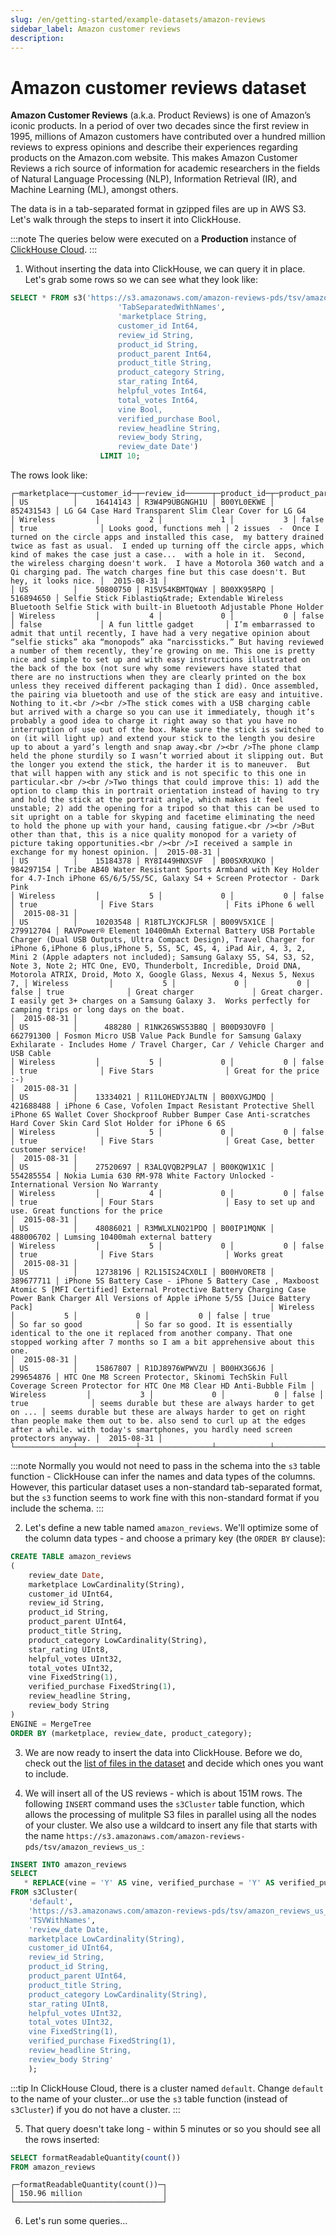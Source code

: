 ```yaml
---
slug: /en/getting-started/example-datasets/amazon-reviews
sidebar_label: Amazon customer reviews
description:
---
```


# Amazon customer reviews dataset

**Amazon Customer Reviews** (a.k.a. Product Reviews) is one of Amazon’s iconic products. In a period of over two decades since the first review in 1995, millions of Amazon customers have contributed over a hundred million reviews to express opinions and describe their experiences regarding products on the Amazon.com website. This makes Amazon Customer Reviews a rich source of information for academic researchers in the fields of Natural Language Processing (NLP), Information Retrieval (IR), and Machine Learning (ML), amongst others.

The data is in a tab-separated format in gzipped files are up in AWS S3. Let's walk through the steps to insert it into ClickHouse.

:::note
The queries below were executed on a **Production** instance of [ClickHouse Cloud](https://clickhouse.cloud).
:::


1. Without inserting the data into ClickHouse, we can query it in place. Let's grab some rows so we can see what they look like:

```sql
SELECT * FROM s3('https://s3.amazonaws.com/amazon-reviews-pds/tsv/amazon_reviews_us_Wireless_v1_00.tsv.gz',
                        'TabSeparatedWithNames',
                        'marketplace String,
                        customer_id Int64,
                        review_id String,
                        product_id String,
                        product_parent Int64,
                        product_title String,
                        product_category String,
                        star_rating Int64,
                        helpful_votes Int64,
                        total_votes Int64,
                        vine Bool,
                        verified_purchase Bool,
                        review_headline String,
                        review_body String,
                        review_date Date')
                    LIMIT 10;
```

The rows look like:

```response
┌─marketplace─┬─customer_id─┬─review_id──────┬─product_id─┬─product_parent─┬─product_title──────────────────────────────────────────────────────────────────────────────────────────────────────────────────────────────────────────────────────────────────────────────────────────────────────────────────────────────────────────────┬─product_category─┬─star_rating─┬─helpful_votes─┬─total_votes─┬─vine──┬─verified_purchase─┬─review_headline───────────┬─review_body────────────────────────────────────────────────────────────────────────────────────────────────────────────────────────────────────────────────────────────────────────────────────────────────────────────────────────────────────────────────┬─review_date─┐
│ US          │    16414143 │ R3W4P9UBGNGH1U │ B00YL0EKWE │      852431543 │ LG G4 Case Hard Transparent Slim Clear Cover for LG G4                                                                                                                                                                                                     │ Wireless         │           2 │             1 │           3 │ false │ true              │ Looks good, functions meh │ 2 issues  -  Once I turned on the circle apps and installed this case,  my battery drained twice as fast as usual.  I ended up turning off the circle apps, which kind of makes the case just a case...  with a hole in it.  Second,  the wireless charging doesn't work.  I have a Motorola 360 watch and a Qi charging pad. The watch charges fine but this case doesn't. But hey, it looks nice. │  2015-08-31 │
│ US          │    50800750 │ R15V54KBMTQWAY │ B00XK95RPQ │      516894650 │ Selfie Stick Fiblastiq&trade; Extendable Wireless Bluetooth Selfie Stick with built-in Bluetooth Adjustable Phone Holder                                                                                                                                   │ Wireless         │           4 │             0 │           0 │ false │ false             │ A fun little gadget       │ I’m embarrassed to admit that until recently, I have had a very negative opinion about “selfie sticks” aka “monopods” aka “narcissticks.” But having reviewed a number of them recently, they’re growing on me. This one is pretty nice and simple to set up and with easy instructions illustrated on the back of the box (not sure why some reviewers have stated that there are no instructions when they are clearly printed on the box unless they received different packaging than I did). Once assembled, the pairing via bluetooth and use of the stick are easy and intuitive. Nothing to it.<br /><br />The stick comes with a USB charging cable but arrived with a charge so you can use it immediately, though it’s probably a good idea to charge it right away so that you have no interruption of use out of the box. Make sure the stick is switched to on (it will light up) and extend your stick to the length you desire up to about a yard’s length and snap away.<br /><br />The phone clamp held the phone sturdily so I wasn’t worried about it slipping out. But the longer you extend the stick, the harder it is to maneuver.  But that will happen with any stick and is not specific to this one in particular.<br /><br />Two things that could improve this: 1) add the option to clamp this in portrait orientation instead of having to try and hold the stick at the portrait angle, which makes it feel unstable; 2) add the opening for a tripod so that this can be used to sit upright on a table for skyping and facetime eliminating the need to hold the phone up with your hand, causing fatigue.<br /><br />But other than that, this is a nice quality monopod for a variety of picture taking opportunities.<br /><br />I received a sample in exchange for my honest opinion. │  2015-08-31 │
│ US          │    15184378 │ RY8I449HNXSVF  │ B00SXRXUKO │      984297154 │ Tribe AB40 Water Resistant Sports Armband with Key Holder for 4.7-Inch iPhone 6S/6/5/5S/5C, Galaxy S4 + Screen Protector - Dark Pink                                                                                                                       │ Wireless         │           5 │             0 │           0 │ false │ true              │ Five Stars                │ Fits iPhone 6 well                                                                                                                                                                                                                                         │  2015-08-31 │
│ US          │    10203548 │ R18TLJYCKJFLSR │ B009V5X1CE │      279912704 │ RAVPower® Element 10400mAh External Battery USB Portable Charger (Dual USB Outputs, Ultra Compact Design), Travel Charger for iPhone 6,iPhone 6 plus,iPhone 5, 5S, 5C, 4S, 4, iPad Air, 4, 3, 2, Mini 2 (Apple adapters not included); Samsung Galaxy S5, S4, S3, S2, Note 3, Note 2; HTC One, EVO, Thunderbolt, Incredible, Droid DNA, Motorola ATRIX, Droid, Moto X, Google Glass, Nexus 4, Nexus 5, Nexus 7, │ Wireless         │           5 │             0 │           0 │ false │ true              │ Great charger             │ Great charger.  I easily get 3+ charges on a Samsung Galaxy 3.  Works perfectly for camping trips or long days on the boat.                                                                                                                                │  2015-08-31 │
│ US          │      488280 │ R1NK26SWS53B8Q │ B00D93OVF0 │      662791300 │ Fosmon Micro USB Value Pack Bundle for Samsung Galaxy Exhilarate - Includes Home / Travel Charger, Car / Vehicle Charger and USB Cable                                                                                                                     │ Wireless         │           5 │             0 │           0 │ false │ true              │ Five Stars                │ Great for the price :-)                                                                                                                                                                                                                                    │  2015-08-31 │
│ US          │    13334021 │ R11LOHEDYJALTN │ B00XVGJMDQ │      421688488 │ iPhone 6 Case, Vofolen Impact Resistant Protective Shell iPhone 6S Wallet Cover Shockproof Rubber Bumper Case Anti-scratches Hard Cover Skin Card Slot Holder for iPhone 6 6S                                                                              │ Wireless         │           5 │             0 │           0 │ false │ true              │ Five Stars                │ Great Case, better customer service!                                                                                                                                                                                                                       │  2015-08-31 │
│ US          │    27520697 │ R3ALQVQB2P9LA7 │ B00KQW1X1C │      554285554 │ Nokia Lumia 630 RM-978 White Factory Unlocked - International Version No Warranty                                                                                                                                                                          │ Wireless         │           4 │             0 │           0 │ false │ true              │ Four Stars                │ Easy to set up and use. Great functions for the price                                                                                                                                                                                                      │  2015-08-31 │
│ US          │    48086021 │ R3MWLXLNO21PDQ │ B00IP1MQNK │      488006702 │ Lumsing 10400mah external battery                                                                                                                                                                                                                          │ Wireless         │           5 │             0 │           0 │ false │ true              │ Five Stars                │ Works great                                                                                                                                                                                                                                                │  2015-08-31 │
│ US          │    12738196 │ R2L15IS24CX0LI │ B00HVORET8 │      389677711 │ iPhone 5S Battery Case - iPhone 5 Battery Case , Maxboost Atomic S [MFI Certified] External Protective Battery Charging Case Power Bank Charger All Versions of Apple iPhone 5/5S [Juice Battery Pack]                                                     │ Wireless         │           5 │             0 │           0 │ false │ true              │ So far so good            │ So far so good. It is essentially identical to the one it replaced from another company. That one stopped working after 7 months so I am a bit apprehensive about this one.                                                                                │  2015-08-31 │
│ US          │    15867807 │ R1DJ8976WPWVZU │ B00HX3G6J6 │      299654876 │ HTC One M8 Screen Protector, Skinomi TechSkin Full Coverage Screen Protector for HTC One M8 Clear HD Anti-Bubble Film │ Wireless         │           3 │             0 │           0 │ false │ true              │ seems durable but these are always harder to get on ... │ seems durable but these are always harder to get on right than people make them out to be. also send to curl up at the edges after a while. with today's smartphones, you hardly need screen protectors anyway. │  2015-08-31 │
└─────────────┴─────────────┴────────────────┴────────────┴────────────────┴───────────────────────────────────────────────────────────────────────────────────────────────────────────────────────┴──────────────────┴─────────────┴───────────────┴─────────────┴───────┴───────────────────┴─────────────────────────────────────────────────────────┴─────────────────────────────────────────────────────────────────────────────────────────────────────────────────────────────────────────────────────────────────────────────────────────────────────────────────┴─────────────┘
```

:::note
Normally you would not need to pass in the schema into the `s3` table function - ClickHouse can infer the names and data types of the columns. However, this particular dataset uses a non-standard tab-separated format, but the `s3` function seems to work fine with this non-standard format if you include the schema.
:::

2. Let's define a new table named `amazon_reviews`. We'll optimize some of the column data types - and choose a primary key (the `ORDER BY` clause):

```sql
CREATE TABLE amazon_reviews
(
    review_date Date,
    marketplace LowCardinality(String),
    customer_id UInt64,
    review_id String,
    product_id String,
    product_parent UInt64,
    product_title String,
    product_category LowCardinality(String),
    star_rating UInt8,
    helpful_votes UInt32,
    total_votes UInt32,
    vine FixedString(1),
    verified_purchase FixedString(1),
    review_headline String,
    review_body String
)
ENGINE = MergeTree
ORDER BY (marketplace, review_date, product_category);
```

3. We are now ready to insert the data into ClickHouse. Before we do, check out the [list of files in the dataset](https://s3.amazonaws.com/amazon-reviews-pds/tsv/index.txt) and decide which ones you want to include.

4. We will insert all of the US reviews - which is about 151M rows. The following `INSERT` command uses the `s3Cluster` table function, which allows the processing of mulitple S3 files in parallel using all the nodes of your cluster. We also use a wildcard to insert any file that starts with the name `https://s3.amazonaws.com/amazon-reviews-pds/tsv/amazon_reviews_us_`:

```sql
INSERT INTO amazon_reviews
SELECT
   * REPLACE(vine = 'Y' AS vine, verified_purchase = 'Y' AS verified_purchase)
FROM s3Cluster(
    'default',
    'https://s3.amazonaws.com/amazon-reviews-pds/tsv/amazon_reviews_us_*.tsv.gz',
    'TSVWithNames',
    'review_date Date,
    marketplace LowCardinality(String),
    customer_id UInt64,
    review_id String,
    product_id String,
    product_parent UInt64,
    product_title String,
    product_category LowCardinality(String),
    star_rating UInt8,
    helpful_votes UInt32,
    total_votes UInt32,
    vine FixedString(1),
    verified_purchase FixedString(1),
    review_headline String,
    review_body String'
    );
```

:::tip
In ClickHouse Cloud, there is a cluster named `default`. Change `default` to the name of your cluster...or use the `s3` table function (instead of `s3Cluster`) if you do not have a cluster.
:::

5. That query doesn't take long - within 5 minutes or so you should see all the rows inserted:

```sql
SELECT formatReadableQuantity(count())
FROM amazon_reviews
```

```response
┌─formatReadableQuantity(count())─┐
│ 150.96 million                  │
└─────────────────────────────────┘
```

6. Let's run some queries...

